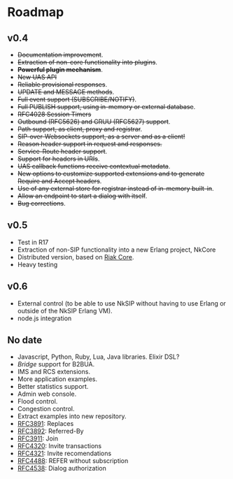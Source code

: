 # Roadmap

## v0.4

* ~~Documentation improvement~~.
* ~~Extraction of non-core functionality into plugins~~.
* ~~**Powerful plugin mechanism**~~.
* ~~New UAS API~~
* ~~Reliable provisional responses~~.
* ~~UPDATE and MESSAGE methods~~.
* ~~Full event support (SUBSCRIBE/NOTIFY)~~.
* ~~Full PUBLISH support, using in-memory or external database~~.
* ~~RFC4028 Session Timers~~
* ~~Outbound (RFC5626) and GRUU (RFC5627) support~~.
* ~~Path support, as client, proxy and registrar~~.
* ~~SIP-over-Websockets support, as a server and as a client!~~
* ~~Reason header support in request and responses.~~ 
* ~~Service-Route header support~~.
* ~~Support for headers in URIs~~.
* ~~UAS callback functions receive contextual metadata~~.
* ~~New options to customize supported extensions and to generate Require and Accept headers~~.
* ~~Use of any external store for registrar instead of in-memory built-in~~.
* ~~Allow an endpoint to start a dialog with itself~~.
* ~~Bug corrections~~.


## v0.5

* Test in R17
* Extraction of non-SIP functionality into a new Erlang project, NkCore
* Distributed version, based on [Riak Core](https://github.com/basho/riak_core).
* Heavy testing


## v0.6

* External control (to be able to use NkSIP without having to use Erlang or outside of the NkSIP Erlang VM).
* node.js integration


## No date

* Javascript, Python, Ruby, Lua, Java libraries. Elixir DSL?
* _Bridge_ support for B2BUA.
* IMS and RCS extensions.
* More application examples.
* Better statistics support.
* Admin web console.
* Flood control.
* Congestion control.
* Extract examples into new repository.
* [RFC3891](http://tools.ietf.org/html/rfc3891): Replaces
* [RFC3892](http://tools.ietf.org/html/rfc3892): Referred-By
* [RFC3911](http://tools.ietf.org/html/rfc3903): Join
* [RFC4320](http://tools.ietf.org/html/rfc4320): Invite transactions
* [RFC4321](http://tools.ietf.org/html/rfc4321): Invite recomendations
* [RFC4488](http://tools.ietf.org/html/rfc4488): REFER without subscription
* [RFC4538](http://tools.ietf.org/html/rfc4538): Dialog authorization







